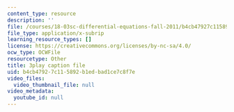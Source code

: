```yaml
---
content_type: resource
description: ''
file: /courses/18-03sc-differential-equations-fall-2011/b4cb47927c115892b1edbad1ce7c8f7e_e3FfmXtkppM.vtt
file_type: application/x-subrip
learning_resource_types: []
license: https://creativecommons.org/licenses/by-nc-sa/4.0/
ocw_type: OCWFile
resourcetype: Other
title: 3play caption file
uid: b4cb4792-7c11-5892-b1ed-bad1ce7c8f7e
video_files:
  video_thumbnail_file: null
video_metadata:
  youtube_id: null
---
```

